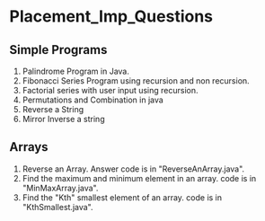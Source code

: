 # Placement_Imp_Questions

## Simple Programs
1. Palindrome Program in Java.
2. Fibonacci Series Program using recursion and non recursion.
3. Factorial series with user input using recursion. 
4. Permutations and Combination in java
5. Reverse a String 
6. Mirror Inverse a string


## Arrays
1. Reverse an Array. Answer code is in "ReverseAnArray.java".
2. Find the maximum and minimum element in an array. code is in "MinMaxArray.java".
3. Find the "Kth" smallest element of an array. code is in "KthSmallest.java".


